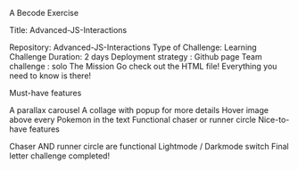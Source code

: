A Becode Exercise

Title: Advanced-JS-Interactions

Repository: Advanced-JS-Interactions
Type of Challenge: Learning Challenge
Duration: 2 days
Deployment strategy :
Github page
Team challenge : solo
The Mission
Go check out the HTML file! Everything you need to know is there!

Must-have features

A parallax carousel
A collage with popup for more details
Hover image above every Pokemon in the text
Functional chaser or runner circle
Nice-to-have features

Chaser AND runner circle are functional
Lightmode / Darkmode switch
Final letter challenge completed!
